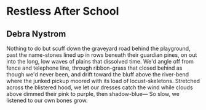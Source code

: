 # Restless After School
## Debra Nystrom
Nothing to do but scuff down
the graveyard road behind the playground,
past the name-stones lined up in rows
beneath their guardian pines,
on out into the long, low waves of plains
that dissolved time. We'd angle off
from fence and telephone line, through
ribbon-grass that closed behind as though
we'd never been, and drift toward the bluff
above the river-bend where the junked pickup
moored with its load of locust-skeletons.
Stretched across the blistered hood, we let
our dresses catch the wind while clouds above
dimmed their pink to purple, then shadow-blue—
So slow, we listened to our own bones grow.